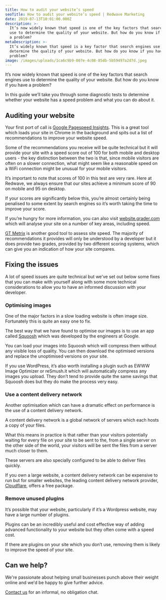 ```yaml
---
title: How to audit your website’s speed
seoTitle: How to audit your website’s speed | Redwave Marketing
date: 2019-07-13T10:01:00.000Z
description: >-
  It’s now widely known that speed is one of the key factors that search engines
  use to determine the quality of your website. But how do you know if you have
  a problem?
metaDescription: >-
  It’s widely known that speed is a key factor that search engines use to
  determine the quality of your website. But how do you know if you have a
  problem?
image: /images/uploads/1ca6c9b9-007e-4c08-85db-5b59497a2d7d.jpeg
---
```

It’s now widely known that speed is one of the key factors that search engines use to determine the quality of your website. But how do you know if you have a problem?

In this guide we’ll take you through some diagnostic tests to determine whether your website has a speed problem and what you can do about it.

## Auditing your website

Your first port of call is [Google Pagespeed Insights](https://developers.google.com/speed/pagespeed/insights/). This is a great tool which loads your site in Chrome in the background and spits out a list of recommendations to improve your website speed. 

Some of the recommendations you receive will be quite technical but it will provide your site with a speed score out of 100 for both mobile and desktop users - the key distinction between the two is that, since mobile visitors are often on a slower connection, what might seem like a reasonable speed on a WiFi connection might be unusual for your mobile visitors.

It’s important to note that scores of 100 in this test are very rare. Here at Redwave, we always ensure that our sites achieve a minimum score of 90 on mobile and 95 on desktop.

If your scores are significantly below this, you’re almost certainly being penalised to some extent by search engines so it’s worth taking the time to improve your score. 

If you’re hungry for more information, you can also visit [website.grader.com](https://website.grader.com) which will analyse your site on a number of key areas, including speed.

[GT Metrix](https://gtmetrix.com) is another good tool to assess site speed. The majority of recommendations it provides will only be understood by a developer but it does provide two grades, provided by two different scoring systems, which can give you an indication of how your site compares.

## Fixing the issues

A lot of speed issues are quite technical but we've set out below some fixes that you can make with yourself along with some more technical considerations to allow you to have an informed discussion with your developer.

### Optimising images

One of the major factors in a slow loading website is often image size. Fortunately this is quite an easy one to fix. 

The best way that we have found to optimise our images is to use an app called [Squoosh](https://squoosh.app) which was developed by the engineers at Google.

You can load your images into Squoosh which will compress them without any visible loss of quality. You can then download the optimised versions and replace the unoptimised versions on your site.

If you use WordPress, it’s also worth installing a plugin such as EWWW Image Optimizer or reSmush.it which will automatically compress any images you upload. They don’t tend to provide quite the same savings that Squoosh does but they do make the process very easy.

### Use a content delivery network

Another optimisation which can have a dramatic effect on performance is the use of a content delivery network. 

A content delivery network is a global network of servers which each hosts a copy of your files.

What this means in practice is that rather than your visitors potentially waiting for every file on your site to be sent to the, from a single server on the other side of the world, your visitors will be sent the files from a server much closer to them.

These servers are also specially configured to be able to deliver files quickly. 

If you own a large website, a content delivery network can be expensive to run but for smaller websites, the leading content delivery network provider, [Cloudflare](https://www.cloudflare.com/), offers a free package.

### Remove unused plugins

It’s possible that your website, particularly if it’s a Wordpress website, may have a large number of plugins. 

Plugins can be an incredibly useful and cost effective way of adding advanced functionality to your website but they often come with a speed cost. 

If there are plugins on your site which you don’t use, removing them is likely to improve the speed of your site.

## Can we help?

We're passionate about helping small businesses punch above their weight online and we'd be happy to give further advice.

[Contact us](/contact/) for an informal, no obligation chat.
